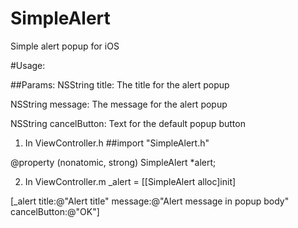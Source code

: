 # SimpleAlert
Simple alert popup for iOS

#Usage:

##Params:
NSString title: The title for the alert popup

NSString message: The message for the alert popup

NSString cancelButton: Text for the default popup button


1. In ViewController.h
##import "SimpleAlert.h"

@property (nonatomic, strong) SimpleAlert *alert;



2. In ViewController.m
_alert = [[SimpleAlert alloc]init]

[_alert title:@"Alert title" message:@"Alert message in popup body" cancelButton:@"OK"]



